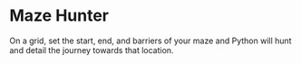 # Maze Hunter

On a grid, set the start, end, and barriers of your maze and Python will hunt and detail the journey towards that location.